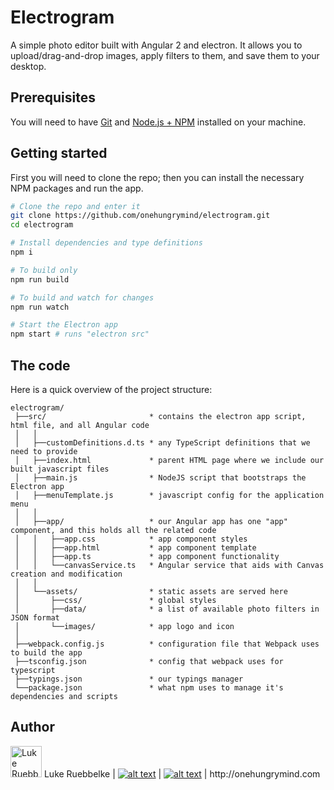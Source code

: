 # Electrogram

A simple photo editor built with Angular 2 and electron. It allows you to upload/drag-and-drop images, apply filters to them, and save them to your desktop.

## Prerequisites
You will need to have [Git](https://git-scm.com/) and [Node.js + NPM](http://nodejs.org) installed on your machine.

## Getting started

First you will need to clone the repo; then you can install the necessary NPM packages and run the app.

```bash
# Clone the repo and enter it
git clone https://github.com/onehungrymind/electrogram.git
cd electrogram

# Install dependencies and type definitions
npm i

# To build only
npm run build

# To build and watch for changes
npm run watch

# Start the Electron app
npm start # runs "electron src"
```

## The code
Here is a quick overview of the project structure:
```
electrogram/
 ├──src/                       * contains the electron app script, html file, and all Angular code
 │   │
 │   ├──customDefinitions.d.ts * any TypeScript definitions that we need to provide
 │   ├──index.html             * parent HTML page where we include our built javascript files
 │   ├──main.js                * NodeJS script that bootstraps the Electron app
 │   ├──menuTemplate.js        * javascript config for the application menu
 │   │   
 │   ├──app/                   * our Angular app has one "app" component, and this holds all the related code
 │   │   ├──app.css            * app component styles
 │   │   ├──app.html           * app component template
 │   │   ├──app.ts             * app component functionality
 │   │   └──canvasService.ts   * Angular service that aids with Canvas creation and modification
 │   │
 │   └──assets/                * static assets are served here
 │       ├──css/               * global styles
 │       ├──data/              * a list of available photo filters in JSON format
 │       └──images/            * app logo and icon
 │
 ├──webpack.config.js          * configuration file that Webpack uses to build the app
 ├──tsconfig.json              * config that webpack uses for typescript
 ├──typings.json               * our typings manager
 └──package.json               * what npm uses to manage it's dependencies and scripts
 ```

## Author
<img width="50px" src="https://pbs.twimg.com/profile_images/505753644004687872/_5-AcJkD_400x400.jpeg" alt="Luke Ruebbelke">
Luke Ruebbelke
| <a href="http://www.twitter.com/simpulton"><img src="https://camo.githubusercontent.com/0dccb70faac21bb33652c53cd5ee4ecb5822ef90/687474703a2f2f692e696d6775722e636f6d2f77577a583975422e706e67" alt="alt text" title="twitter icon without padding" data-canonical-src="http://i.imgur.com/wWzX9uB.png" style="max-width:100%;"></a>
| <a href="http://www.github.com/simpulton"><img src="https://camo.githubusercontent.com/2b231c1177422557ea928991fce1ff10ec636371/687474703a2f2f692e696d6775722e636f6d2f3949364e52556d2e706e67" alt="alt text" title="github icon without padding" data-canonical-src="http://i.imgur.com/9I6NRUm.png" style="max-width:100%;"></a>
| http://onehungrymind.com
